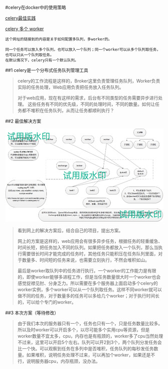 #celery在docker中的使用策略

[celery最佳实践](http://siddontang.com/2014/07/20/celery-best-practices/)

[celery 多个 worker](http://zerosre.com/2017/06/05/celery%E5%A4%9A%E4%B8%AAworker/)

```
这个网址的链接到的内容是关于如何配置多队列，多worker的。

同一个任务可以放入多个队列，也可以放入一个队列；同一个worker可以从多个队列取任务，也可以只从一个队列取任务。
在默认情况下，celery只有一个默认队列。
```

##1 celery是一个分布式任务队列管理工具
> celery的工作流程是这样的，Broker这里负责管理任务队列，Worker负责实际的任务处理，Web应用负责把任务放入任务队列。
> 
> 对于web应用，现在有这样的需求，后台有不同类型的任务需要异步进行处理。 这些任务有不同的优先级，不同的处理时间，不同的数量。如何让任务都不堆积在任务队列，从而让任务都顺利执行？

##2 最佳解决方案

![celery 工作图](https://github.com/MengjieGuo/macdown/blob/master/edrawmax/celeryBestPractice.jpg)


> 看到网上的解决方案后，结合自己的项目，提出方案。
>
>  网上的方案是这样的，web应用会有很多异步任务，根据任务的轻重缓急、时间长短，把任务加入不同的队列。如果把任务都放入一个队列，那么当执行需要很长时间才能完成的任务时，其他任务只能积压在任务队列里面，对于数量多、时间短的任务来说，也需要立刻执行，不然会堆积如山。
> 
> 最后是worker取队列中的任务进行执行。一个worker的工作能力是有限的，即使worker能够多进程工作，但是当任务数量很大时一个worker也会感觉捉襟见肘、分身乏力。所以需要在多个服务器上面启动多个celery的worker实例，多个worker可以从一个队列取任务。这样不同worker就可以做不同的任务，对于数量多的任务可以多给几个worker；对于执行时间长的，可以给个专门的worker。
> 

##3 本次方案（等待修改）
> 
> 由于我们本次的服务器只有一个，任务也只有一个，只是任务数量比较多。所以及时worker可以开启多个，以尽可能多个实用cpu等资源，但是worker数量不宜太多，cpu，内存也是有瓶颈的，worker多了cpu当然处理不过来，这里可以开启5个左右。队列可以开2到3个，两个队列分发任务会比一个快。可以观察到任务在多列中是否堆积，任务队列的每秒发任务数量。如果堆积，说明任务处理不过来，可以再加个worker，如果还是不行，说明服务器cpu，内存瓶颈，没办法。
